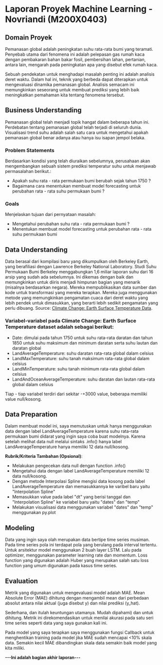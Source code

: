 ﻿# Laporan Proyek Machine Learning - Novriandi (M200X0403)

## Domain Proyek

Pemanasan global adalah peningkatan suhu rata-rata bumi yang teramati. Penyebab utama dari fenomena ini adalah pelepasan gas rumah kaca dengan pembakaran bahan bakar fosil, pembersihan lahan, pertanian, antara lain, mengarah pada peningkatan apa yang disebut efek rumah kaca.

Sebuah pendekatan untuk menghadapi masalah penting ini adalah analisis deret waktu. Dalam hal ini, teknik yang berbeda dapat diterapkan untuk mengevaluasi dinamika pemanasan global. Analisis semacam ini memungkinkan seseorang untuk membuat prediksi yang lebih baik meningkatkan pemahaman kita tentang fenomena tersebut.


## Business Understanding

Pemanasan global telah menjadi topik hangat dalam beberapa tahun ini. Perdebatan tentang pemanasan global telah terjadi di seluruh dunia. Visualisasi trend suhu adalah salah satu cara untuk mengetahui apakah pemanasan global benar adanya atau hanya isu isapan jempol belaka.


### Problem Statements

Berdasarkan kondisi yang telah diuraikan sebelumnya, perusahaan akan mengembangkan sebuah sistem prediksi temperatur suhu untuk menjawab permasalahan berikut.:
- Apakah suhu rata - rata permukaan bumi berubah sejak tahun 1750 ?
- Bagaimana cara menentukan membuat model forecasting untuk perubahan rata - rata suhu permukaan bumi ?

### Goals

Menjelaskan tujuan dari pernyataan masalah:
- Mengetahui perubahan suhu rata - rata permukaan bumi ?
- Menentukan membuat model forecasting untuk perubahan rata - rata suhu permukaan bumi



## Data Understanding
Data berasal dari kompilasi baru yang dikumpulkan oleh Berkeley Earth, yang berafiliasi dengan Lawrence Berkeley National Laboratory. Studi Suhu Permukaan Bumi Berkeley menggabungkan 1,6 miliar laporan suhu dari 16 arsip yang sudah ada sebelumnya. Ini dikemas dengan baik dan memungkinkan untuk diiris menjadi himpunan bagian yang menarik (misalnya berdasarkan negara). Mereka mempublikasikan data sumber dan kode untuk transformasi yang mereka terapkan. Mereka juga menggunakan metode yang memungkinkan pengamatan cuaca dari deret waktu yang lebih pendek untuk dimasukkan, yang berarti lebih sedikit pengamatan yang perlu dibuang. Source: [Climate Change: Earth Surface Temperature Data](https://www.kaggle.com/datasets/berkeleyearth/climate-change-earth-surface-temperature-data?datasetId=29&sortBy=voteCount).



### Variabel-variabel pada Climate Change: Earth Surface Temperature dataset adalah sebagai berikut:
- Date: dimulai pada tahun 1750 untuk suhu rata-rata daratan dan tahun 1850 untuk suhu maksimum dan minimum daratan serta suhu lautan dan daratan global
- LandAverageTemperature: suhu daratan rata-rata global dalam celsius
- LandMaxTemperature: suhu tanah maksimum rata-rata global dalam celsius
- LandMinTemperature: suhu tanah minimum rata-rata global dalam celsius
- LandAndOceanAverageTemperature: suhu daratan dan lautan rata-rata global dalam celsius

Tiap - tiap variabel terdiri dari sekitar -+3000 value, beberapa memiliki value null/kosong.

## Data Preparation
Dalam membuat model ini, saya memutuskan untuk hanya menggunakan data dengan label LandAverageTemperature karena suhu rata-rata permukaan bumi didarat yang ingin saya coba buat modelnya. Karena setelah melihat data null melalui sintaks .info() hanya label LandAverageTemperature hanya memiliki 12 data null/kosong.

**Rubrik/Kriteria Tambahan (Opsional)**: 
- Melakukan pengecekan data null dengan function .info()
- Mengetahui data dengan label LandAverageTemperature memiliki 12 data null/kosong.
- Dengan metode Interpolasi Spline mengisi data kosong pada label LandAverageTemperature dan memasukkannya ke varibel baru yaitu "Interpolation Spline" 
- Memasukkan value pada label "dt" yang berisi tanggal dan "Interpolation Spline" ke variabel baru yaitu "dates" dan "temp"
- Melakukan visualisasi data menggunakan variabel "dates" dan "temp" menggunakan py.plot


## Modeling
Data yang ingin saya olah merupakan data bertipe time series musiman. Pada time series pola ini terdapat pola yang berulang pada interval tertentu. Untuk arsitektur model menggunakan 2 buah layer LSTM. Lalu pada optimizer, menggunakan parameter learning rate dan momentum. Loss function yang digunakan adalah Huber yang merupakan salah satu loss function yang umum digunakan pada kasus time series. 


## Evaluation
Metrik yang digunakan untuk mengevaluasi model adalah MAE. Mean Absolute Error (MAE) dihitung dengan mengambil mean dari perbedaan absolut antara nilai aktual (juga disebut y) dan nilai prediksi (y_hat).

Sederhana, dan itulah keuntungan utamanya. Mudah dipahami) dan untuk dihitung. Metrik ini direkomendasikan untuk menilai akurasi pada satu seri time series seperti data yang saya gunakan kali ini. 

Pada model yang saya terapkan saya menggunakan fungsi Callback untuk menghentikan training pada model jika MAE sudah mencapai <10% skala data. Semakin kecil MAE dibandingkan skala data semakin baik model yang kita miliki. 


**---Ini adalah bagian akhir laporan---**


